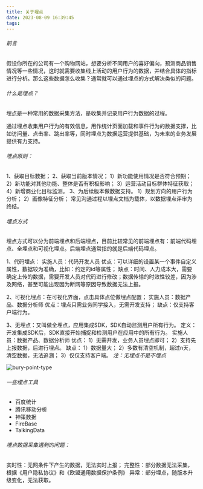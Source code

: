 ```yaml
---
title: 关于埋点
date: 2023-08-09 16:39:45
tags:
---
```


###### 前言

假设你所在的公司有一个购物网站，想要分析不同用户的喜好偏向，预测商品销售情况等一些情况，这时就需要收集线上活动的用户行为的数据，并结合具体的指标进行分析。那么这些数据怎么收集？通常就可以通过埋点的方式解决类似的问题。

###### 什么是埋点？
埋点是一种常用的数据采集方法，是收集并记录用户行为数据的过程。

通过埋点收集用户行为的有效信息，用作统计页面加载和事件行为的数据支撑，比如访问量、点击率、跳出率等，同时埋点为数据运营提供基础，为未来的业务发展提供有力支持。

###### 埋点原则：
1、获取目标数据；
2、获取当前版本情况；
    1）新功能使用情况是否符合预期；
    2）新功能对其他功能、整体是否有积极影响；
    3）运营活动目标群体特征获取；
    4）新增商业化目标监测。
3、为后续版本做数据支持。
    1）规划方向的用户行为分析；
    2）画像特征分析；
常见沟通过程以埋点文档为载体，以数据埋点评审为终结。

###### 埋点方式
埋点方式可以分为前端埋点和后端埋点，目前比较常见的前端埋点有：前端代码埋点、全埋点和可视化埋点。后端埋点通常指的就是后端代码埋点。

1、代码埋点：
实施人员：代码开发人员
优点：可以详细的设置某一个事件自定义属性，数据较为准确，比如：约定的id等属性；
缺点：时间、人力成本大，需要确定上传的数据，需要开发人员对代码进行修改；数据传输的时效性较差，因为涉及网络，甚至可能出现因为断网等原因导致数据无法上报。

2、可视化埋点：在可视化界面，点击具体点位做埋点配置；
实施人员：数据产品、数据分析师
优点：埋点只需业务同学接入，无需开发支持；
缺点：仅支持客户端行为。

3、无埋点：又叫做全埋点，应用集成SDK，SDK自动监测用户所有行为。
定义：开发集成SDK后，SDK直接开始捕捉和检测用户在应用中的所有行为。
实施人员：数据产品、数据分析师
优点：
    1）无需开发，业务人员埋点即可；
    2）支持先上报数据，后进行埋点。
缺点：
    1）数据量大；
    2）多数有清空机制，超过n天，清空数据，无法追溯；
    3）仅仅支持客户端。
*注：无埋点不是不埋点*

![bury-point-type](bury_point_type.jpg)

###### 一些埋点工具
- 百度统计
- 腾讯移动分析
- 神策数据
- FireBase
- TalkingData

###### 埋点数据采集遇到的问题：
实时性：无网条件下产生的数据，无法实时上报；
完整性：部分数据无法采集，根据《用户隐私协议》和《欧盟通用数据保护条例》
异常：部分埋点，随版本升级变化，无法获取。